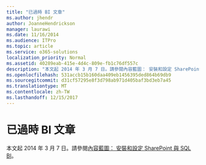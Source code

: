 ```yaml
---
title: "已過時 BI 文章"
ms.author: jhendr
author: JoanneHendrickson
manager: laurawi
ms.date: 11/16/2014
ms.audience: ITPro
ms.topic: article
ms.service: o365-solutions
localization_priority: Normal
ms.assetid: 40289eab-415e-4d4c-809e-fb1c76df557c
description: "本文起 2014 年 3 月 7 日。請參閱內容藍圖： 安裝和設定 SharePoint 與 SQL BI。"
ms.openlocfilehash: 531accb15b160daa409eb1456395ded864b69db9
ms.sourcegitcommit: d31cf57295e8f3d798ab971d405baf3bd3eb7a45
ms.translationtype: MT
ms.contentlocale: zh-TW
ms.lasthandoff: 12/15/2017
---
```

# <a name="obsolete-bi-article"></a>已過時 BI 文章

本文起 2014 年 3 月 7 日。請參閱[內容藍圖： 安裝和設定 SharePoint 與 SQL BI](http://technet.microsoft.com/library/a470e75a-2817-42b3-85fd-c76060c13406.aspx)。
  

